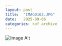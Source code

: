 ```yaml
---
layout:	post
title:	"IMAG0163.JPG"
date:	2025-09-06
categories:	kof archive
---
```


![Image Alt](https://k0f.github.io/assets/IMAG0163.JPG)